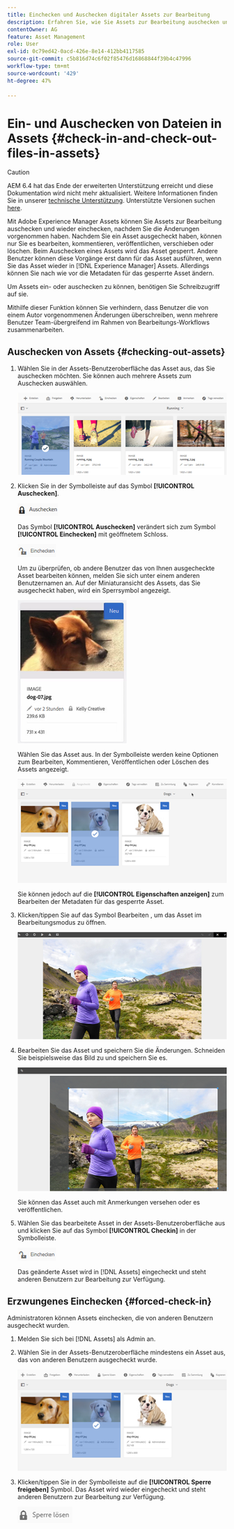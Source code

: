 ```yaml
---
title: Einchecken und Auschecken digitaler Assets zur Bearbeitung
description: Erfahren Sie, wie Sie Assets zur Bearbeitung auschecken und nach Abschluss der Änderungen wieder einchecken können.
contentOwner: AG
feature: Asset Management
role: User
exl-id: 0c79ed42-0acd-426e-8e14-412bb4117585
source-git-commit: c5b816d74c6f02f85476d16868844f39b4c47996
workflow-type: tm+mt
source-wordcount: '429'
ht-degree: 47%

---
```


# Ein- und Auschecken von Dateien in Assets {#check-in-and-check-out-files-in-assets}

>[!CAUTION]
>
>AEM 6.4 hat das Ende der erweiterten Unterstützung erreicht und diese Dokumentation wird nicht mehr aktualisiert. Weitere Informationen finden Sie in unserer [technische Unterstützung](https://helpx.adobe.com/de/support/programs/eol-matrix.html). Unterstützte Versionen suchen [here](https://experienceleague.adobe.com/docs/?lang=de).

Mit Adobe Experience Manager Assets können Sie Assets zur Bearbeitung auschecken und wieder einchecken, nachdem Sie die Änderungen vorgenommen haben. Nachdem Sie ein Asset ausgecheckt haben, können nur Sie es bearbeiten, kommentieren, veröffentlichen, verschieben oder löschen. Beim Auschecken eines Assets wird das Asset gesperrt. Andere Benutzer können diese Vorgänge erst dann für das Asset ausführen, wenn Sie das Asset wieder in [!DNL Experience Manager] Assets. Allerdings können Sie nach wie vor die Metadaten für das gesperrte Asset ändern.

Um Assets ein- oder auschecken zu können, benötigen Sie Schreibzugriff auf sie.

Mithilfe dieser Funktion können Sie verhindern, dass Benutzer die von einem Autor vorgenommenen Änderungen überschreiben, wenn mehrere Benutzer Team-übergreifend im Rahmen von Bearbeitungs-Workflows zusammenarbeiten.

## Auschecken von Assets {#checking-out-assets}

1. Wählen Sie in der Assets-Benutzeroberfläche das Asset aus, das Sie auschecken möchten. Sie können auch mehrere Assets zum Auschecken auswählen.

   ![chlimage_1-468](assets/chlimage_1-468.png)

1. Klicken Sie in der Symbolleiste auf das Symbol **[!UICONTROL Auschecken]**.

   ![chlimage_1-469](assets/chlimage_1-469.png)

   Das Symbol **[!UICONTROL Auschecken]** verändert sich zum Symbol **[!UICONTROL Einchecken]** mit geöffnetem Schloss.

   ![chlimage_1-470](assets/chlimage_1-470.png)

   Um zu überprüfen, ob andere Benutzer das von Ihnen ausgecheckte Asset bearbeiten können, melden Sie sich unter einem anderen Benutzernamen an. Auf der Miniaturansicht des Assets, das Sie ausgecheckt haben, wird ein Sperrsymbol angezeigt.

   ![chlimage_1-471](assets/chlimage_1-471.png)

   Wählen Sie das Asset aus. In der Symbolleiste werden keine Optionen zum Bearbeiten, Kommentieren, Veröffentlichen oder Löschen des Assets angezeigt.

   ![chlimage_1-472](assets/chlimage_1-472.png)

   Sie können jedoch auf die **[!UICONTROL Eigenschaften anzeigen]** zum Bearbeiten der Metadaten für das gesperrte Asset.

1. Klicken/tippen Sie auf das Symbol Bearbeiten , um das Asset im Bearbeitungsmodus zu öffnen.

   ![chlimage_1-473](assets/chlimage_1-473.png)

1. Bearbeiten Sie das Asset und speichern Sie die Änderungen. Schneiden Sie beispielsweise das Bild zu und speichern Sie es.

   ![chlimage_1-474](assets/chlimage_1-474.png)

   Sie können das Asset auch mit Anmerkungen versehen oder es veröffentlichen.

1. Wählen Sie das bearbeitete Asset in der Assets-Benutzeroberfläche aus und klicken Sie auf das Symbol **[!UICONTROL Checkin]** in der Symbolleiste.

   ![chlimage_1-475](assets/chlimage_1-475.png)

   Das geänderte Asset wird in [!DNL Assets] eingecheckt und steht anderen Benutzern zur Bearbeitung zur Verfügung.

## Erzwungenes Einchecken {#forced-check-in}

Administratoren können Assets einchecken, die von anderen Benutzern ausgecheckt wurden.

1. Melden Sie sich bei [!DNL Assets] als Admin an.
1. Wählen Sie in der Assets-Benutzeroberfläche mindestens ein Asset aus, das von anderen Benutzern ausgecheckt wurde.

   ![chlimage_1-476](assets/chlimage_1-476.png)

1. Klicken/tippen Sie in der Symbolleiste auf die **[!UICONTROL Sperre freigeben]** Symbol. Das Asset wird wieder eingecheckt und steht anderen Benutzern zur Bearbeitung zur Verfügung.

   ![chlimage_1-477](assets/chlimage_1-477.png)
